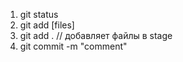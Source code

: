 1. git status
2. git add [files] 
3. git add . // добавляет файлы в stage
4. git commit -m "comment"

